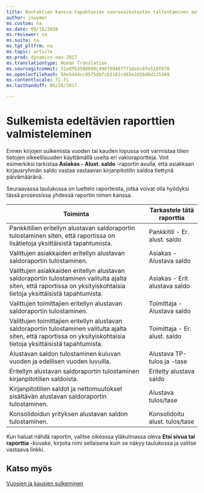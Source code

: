 ```yaml
---
title: Kontaktien kanssa tapahtuvien vuorovaikutusten tallentaminen automaattisesti
author: jswymer
ms.custom: na
ms.date: 09/16/2016
ms.reviewer: na
ms.suite: na
ms.tgt_pltfrm: na
ms.topic: article
ms.prod: dynamics-nav-2017
ms.translationtype: Human Translation
ms.sourcegitcommit: 51adfb3588099c496f0946ff71da5c6fe518f070
ms.openlocfilehash: 50e5d44cc9575dbfcb3181c465e2d16d6d135369
ms.contentlocale: fi-fi
ms.lasthandoff: 06/26/2017

---
```

# <a name="prepare-pre-closing-reports"></a>Sulkemista edeltävien raporttien valmisteleminen
Ennen kirjojen sulkemista vuoden tai kauden lopussa voit varmistaa tilien tietojen oikeellisuuden käyttämällä useita eri vakioraportteja. Voit esimerkiksi tarkistaa **Asiakas - Alust. saldo** -raportin avulla, että asiakkaan kirjausryhmän saldo vastaa vastaavan kirjanpitotilin saldoa tiettynä päivämääränä.

Seuraavassa taulukossa on luettelo raporteista, jotka voivat olla hyödyksi tässä prosessissa yhdessä raportin nimen kanssa.

|Toiminta     |Tarkastele tätä raporttia       |
|-------|----------------------|
|Pankkitilien eritellyn alustavan saldoraportin tulostaminen siten, että raportissa on lisätietoja yksittäisistä tapahtumista.|Pankkitili - Er. alust. saldo|
|Valittujen asiakkaiden eritellyn alustavan saldoraportin tulostaminen.|Asiakas - Alustava saldo|
|Valittujen asiakkaiden eritellyn alustavan saldoraportin tulostaminen valitulta ajalta siten, että raportissa on yksityiskohtaisia tietoja yksittäisistä tapahtumista.|Asiakas - Erit. alustava saldo|
|Valittujen toimittajien eritellyn alustavan saldoraportin tulostaminen.|Toimittaja - Alustava saldo|
|Valittujen toimittajien eritellyn alustavan saldoraportin tulostaminen valitulta ajalta siten, että raportissa on yksityiskohtaisia tietoja yksittäisistä tapahtumista.|Toimittaja - Er. alust. saldo|
|Alustavan saldon tulostaminen kuluvan vuoden ja edellisen vuoden luvuilla.|Alustava TP-tulos ja -tase|
|Eritellyn alustavan saldoraportin tulostaminen kirjanpitotilien saldoista.|Eritelty alustava saldo|
|Kirjanpitotilien saldot ja nettomuutokset sisältävän alustavan saldoraportin tulostaminen.|Alustava tulos/tase|
|Konsolidoidun yrityksen alustavan saldon tulostaminen.|Konsolidoitu alust. tulos/tase|
Kun haluat nähdä raportin, valitse oikeassa yläkulmassa oleva **Etsi sivua tai raporttia** -kuvake, kirjoita nimi sellaisena kuin se näkyy taulukossa ja valitse vastaava linkki.

## <a name="see-also"></a>Katso myös
[Vuosien ja kausien sulkeminen](year-close-years-periods.md)

